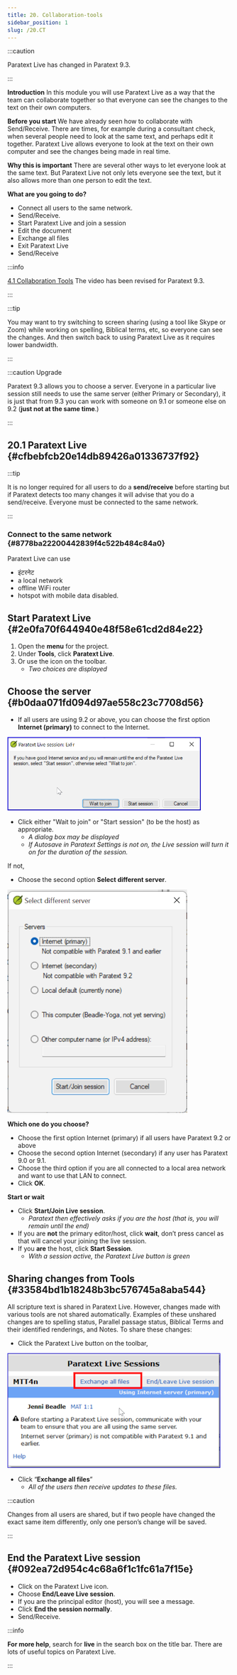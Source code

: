 ```yaml
---
title: 20. Collaboration-tools
sidebar_position: 1
slug: /20.CT
---
```




:::caution

Paratext Live has changed in Paratext 9.3.

:::




**Introduction**  In this module you will use Paratext Live as a way that the team can collaborate together so that everyone can see the changes to the text on their own computers.


**Before you start**  We have already seen how to collaborate with Send/Receive. There are times, for example during a consultant check, when several people need to look at the same text, and perhaps edit it together. Paratext Live allows everyone to look at the text on their own computer and see the changes being made in real time.


**Why this is important**  There are several other ways to let everyone look at the same text. But Paratext Live not only lets everyone see the text, but it also allows more than one person to edit the text.


**What are you going to do?**

- Connect all users to the same network.
- Send/Receive.
- Start Paratext Live and join a session
- Edit the document
- Exchange all files
- Exit Paratext Live
- Send/Receive

:::info

 [4.1 Collaboration Tools](https://vimeo.com/641947293)  The video has been revised for Paratext 9.3.

:::




:::tip

You may want to try switching to screen sharing (using a tool like Skype or Zoom) while working on spelling, Biblical terms, etc, so everyone can see the changes. And then switch back to using Paratext Live as it requires lower bandwidth.

:::




:::caution Upgrade


Paratext 9.3 allows you to choose a server. Everyone in a particular live session still needs to use the same server (either Primary or Secondary), it is just that from 9.3 you can work with someone on 9.1 or someone else on 9.2 (**just not at the same time**.)


:::


## 20.1 Paratext Live {#cfbebfcb20e14db89426a01336737f92}


:::tip

It is no longer required for all users to do a **send/receive** before starting but if Paratext detects too many changes it will advise that you do a send/receive. Everyone must be connected to the same network.

:::




### Connect to the same network {#8778ba22200442839f4c522b484c84a0}


Paratext Live can use

- इंटरनेट
- a local network
- offline WiFi router
- hotspot with mobile data disabled.

## Start Paratext Live {#2e0fa70f644940e48f58e61cd2d84e22}

1. Open the **menu** for the project.
1. Under **Tools**, click **Paratext Live**.
1. Or use the icon on the toolbar.
    - _Two choices are displayed_

## Choose the server {#b0daa071fd094d97ae558c23c7708d56}


<div class='notion-row'>
<div class='notion-column' style={{width: 'calc((100% - (min(32px, 4vw) * 1)) * 0.5)'}}>

- If all users are using 9.2 or above, you can choose the first option **Internet (primary)** to connect to the Internet.

</div><div className='notion-spacer'></div>

<div class='notion-column' style={{width: 'calc((100% - (min(32px, 4vw) * 1)) * 0.5)'}}>

![](./918960374.png)

</div><div className='notion-spacer'></div>
</div>

- Click either "Wait to join" or "Start session" (to be the host) as appropriate.
    - _A dialog box may be displayed_
    - _If Autosave in Paratext Settings is not on, the Live session will turn it on for the duration of the session._

If not,


<div class='notion-row'>
<div class='notion-column' style={{width: 'calc((100% - (min(32px, 4vw) * 1)) * 0.4375)'}}>

- Choose the second option **Select different server**.

</div><div className='notion-spacer'></div>

<div class='notion-column' style={{width: 'calc((100% - (min(32px, 4vw) * 1)) * 0.5625)'}}>

![](./564161900.png)

</div><div className='notion-spacer'></div>
</div>

**Which one do you choose?**

- Choose the first option Internet (primary) if all users have Paratext 9.2 or above
- Choose the second option Internet (secondary) if any user has Paratext 9.0 or 9.1.
- Choose the third option if you are all connected to a local area network and want to use that LAN to connect.
- Click **OK**.

**Start or wait**

- Click **Start/Join Live session**.
    - _Paratext then effectively asks if you are the host (that is, you will remain until the end)_
- If you are **not** the primary editor/host, click **wait**, don’t press cancel as that will cancel your joining the live session.
- If you **are** the host, click **Start Session**.
    - _With a session active, the Paratext Live button is green_

## Sharing changes from Tools {#33584bd1b18248b3bc576745a8aba544}


All scripture text is shared in Paratext Live. However, changes made with various tools are not shared automatically. Examples of these unshared changes are to spelling status, Parallel passage status, Biblical Terms and their identified renderings, and Notes. To share these changes:

- Click the Paratext Live button on the toolbar,

![](./419095099.png)

- Click “**Exchange all files**”
    - _All of the users then receive updates to these files._

:::caution

Changes from all users are shared, but if two people have changed the exact same item differently, only one person’s change will be saved.

:::




## End the Paratext Live session {#092ea72d954c4c68a6f1c1fc61a7f15e}

- Click on the Paratext Live icon.
- Choose **End/Leave Live session**.
- If you are the principal editor (host), you will see a message.
- Click **End the session normally**.
- Send/Receive.

:::info

**For more help**, search for **live** in the search box on the title bar. There are lots of useful topics on Paratext Live.

:::



